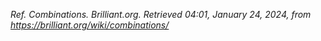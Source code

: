 _Ref._ _Combinations. Brilliant.org. Retrieved 04:01, January 24, 2024, from https://brilliant.org/wiki/combinations/_
